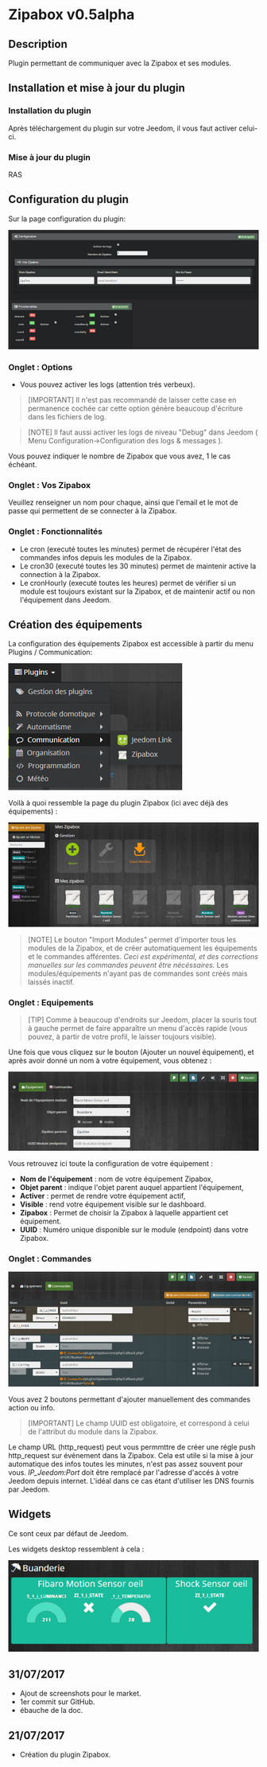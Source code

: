# Zipabox v0.5alpha

## Description
Plugin permettant de communiquer avec la Zipabox et ses modules.


## Installation et mise à jour du plugin

### Installation du plugin

Après téléchargement du plugin sur votre Jeedom, il vous faut activer celui-ci.

### Mise à jour du plugin

RAS


## Configuration du plugin

Sur la page configuration du plugin:

![image01](../images/configuration.png)

### Onglet : Options
* Vous pouvez activer les logs (attention trés verbeux).
> [IMPORTANT]
> Il n'est pas recommandé de laisser cette case en permanence cochée car cette option génère beaucoup d'écriture dans les fichiers de log.

> [NOTE]
> Il faut aussi activer les logs de niveau "Debug" dans Jeedom ( Menu Configuration->Configuration des logs & messages ).

Vous pouvez indiquer le nombre de Zipabox que vous avez, 1 le cas échéant.

### Onglet : Vos Zipabox
Veuillez renseigner un nom pour chaque, ainsi que l'email et le mot de passe qui permettent de se connecter à la Zipabox.

### Onglet : Fonctionnalités

- Le cron (executé toutes les minutes) permet de récupérer l'état des commandes infos depuis les modules de la Zipabox.
- Le cron30 (executé toutes les 30 minutes) permet de maintenir active la connection à la Zipabox.
- Le cronHourly (executé toutes les heures) permet de vérifier si un module est toujours existant sur la Zipabox, et de maintenir actif ou non l'équipement dans Jeedom.

## Création des équipements

La configuration des équipements Zipabox est accessible à partir du menu Plugins / Communication: 

![image02](../images/menuplugin.png)

Voilà à quoi ressemble la page du plugin Zipabox (ici avec déjà des équipements) : 

![image03](../images/equipements.png)

> [NOTE]
> Le bouton "Import Modules" permet d'importer tous les modules de la Zipabox, et de créer automatiquement les équipements et le commandes afférentes.
> *Ceci est expérimental, et des corrections manuelles sur les commandes peuvent être nécéssaires.*
> Les modules/équipements n'ayant pas de commandes sont créés mais laissés inactif.

### Onglet : Equipements

> [TIP]
> Comme à beaucoup d'endroits sur Jeedom, placer la souris tout à gauche permet de faire apparaître un menu d'accès rapide (vous pouvez, à partir de votre profil, le laisser toujours visible).

Une fois que vous cliquez sur le bouton (Ajouter un nouvel équipement), et après avoir donné un nom à votre équipement, vous obtenez : 

![image04](../images/equipements0.png)

Vous retrouvez ici toute la configuration de votre équipement : 

* **Nom de l'équipement** : nom de votre équipement Zipabox,
* **Objet parent** : indique l'objet parent auquel appartient l'équipement,
* **Activer** : permet de rendre votre équipement actif,
* **Visible** : rend votre équipement visible sur le dashboard.
* **Zipabox** : Permet de choisir la Zipabox à laquelle appartient cet équipement.
* **UUID** : Numéro unique disponible sur le module (endpoint) dans votre Zipabox.

### Onglet : Commandes

![image05](../images/commandes.png)

Vous avez 2 boutons permettant d'ajouter manuellement des commandes action ou info.
> [IMPORTANT]
> Le champ UUID est obligatoire, et correspond à celui de l'attribut du module dans la Zipabox.

Le champ URL (http_request) peut vous permmttre de créer une régle push http_request  sur événement dans la Zipabox.
Cela est utile si la mise à jour automatique des infos toutes les minutes, n'est pas assez souvent pour vous.
*IP_Jeedom:Port* doit être remplacé par l'adresse d'accés à votre Jeedom depuis internet.
L'idéal dans ce cas étant d'utiliser les DNS fournis par Jeedom.

## Widgets

Ce sont ceux par défaut de Jeedom.

Les widgets desktop ressemblent à cela :

![image06](../images/desktop_widget.png)


## 31/07/2017

- Ajout de screenshots pour le market.
- 1er commit sur GitHub.
- ébauche de la doc.

## 21/07/2017

- Création du plugin Zipabox.

